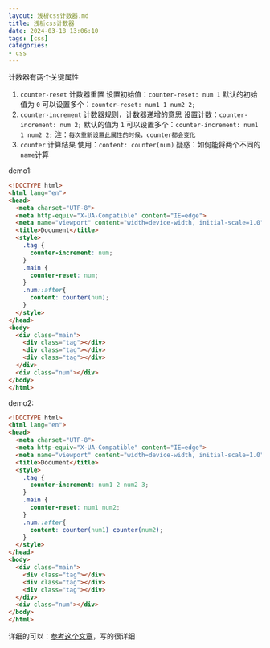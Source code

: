 ```yaml
---
layout: 浅析css计数器.md
title: 浅析css计数器
date: 2024-03-18 13:06:10
tags: [css]
categories: 
- css
---
```


计数器有两个关键属性
1. `counter-reset` 计数器重置
	设置初始值：`counter-reset: num 1` 
	默认的初始值为 `0`
	可以设置多个：`counter-reset: num1 1 num2 2;`
2. `counter-increment` 计数器规则，计数器递增的意思
	设置计数：`counter-increment: num 2;`
	默认的值为 `1`
	可以设置多个：`counter-increment: num1 1 num2 2;`
	注：`每次重新设置此属性的时候，counter都会变化`
3. `counter` 计算结果
	使用：`content: counter(num)`
	疑惑：如何能将两个不同的`name`计算

demo1:

```html
<!DOCTYPE html>
<html lang="en">
<head>
  <meta charset="UTF-8">
  <meta http-equiv="X-UA-Compatible" content="IE=edge">
  <meta name="viewport" content="width=device-width, initial-scale=1.0">
  <title>Document</title>
  <style>
    .tag {
      counter-increment: num;
    }
    .main {
      counter-reset: num;
    }
    .num::after{
      content: counter(num);
    }
  </style>
</head>
<body>
  <div class="main">
    <div class="tag"></div>
    <div class="tag"></div>
    <div class="tag"></div>
  </div>
  <div class="num"></div>
</body>
</html>
```
demo2:

```html
<!DOCTYPE html>
<html lang="en">
<head>
  <meta charset="UTF-8">
  <meta http-equiv="X-UA-Compatible" content="IE=edge">
  <meta name="viewport" content="width=device-width, initial-scale=1.0">
  <title>Document</title>
  <style>
    .tag {
      counter-increment: num1 2 num2 3;
    }
    .main {
      counter-reset: num1 num2;
    }
    .num::after{
      content: counter(num1) counter(num2);
    }
  </style>
</head>
<body>
  <div class="main">
    <div class="tag"></div>
    <div class="tag"></div>
    <div class="tag"></div>
  </div>
  <div class="num"></div>
</body>
</html>
```
详细的可以：[参考这个文章](https://segmentfault.com/a/1190000044185526)，写的很详细

